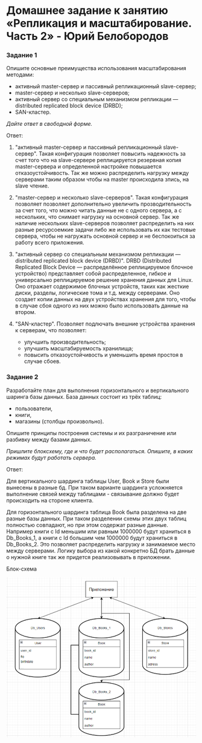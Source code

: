 # Домашнее задание к занятию «Репликация и масштабирование. Часть 2» - Юрий Белобородов


### Задание 1

Опишите основные преимущества использования масштабирования методами:

- активный master-сервер и пассивный репликационный slave-сервер; 
- master-сервер и несколько slave-серверов;
- активный сервер со специальным механизмом репликации — distributed replicated block device (DRBD);
- SAN-кластер.

*Дайте ответ в свободной форме.*

Ответ:
1) "активный master-сервер и пассивный репликационный slave-сервер".
Такая конфигурация позволяет повысить надежность за счет того что на slave-сервере реплицируется резервная копия master-сервера и определенной настройке повышается отказоустойчивость.
Так же можно распределить нагрузку между серверами таким образом чтобы на master происходила зпись, на slave чтение.

3) "master-сервер и несколько slave-серверов".
Такая конфигурация позволяет позволяет дополнительно увеличить прозводительность за счет того, что можно читать данные не с одного сервера, а с нескольких, что снимает нагрузку на основной сервер. Так же наличие нескольких slave-серверов позволяет распределить на них разные ресурсоемкие задачи либо же использовать их как тестовые сервера, чтобы не нагружать основной сервер и не беспокоиться за работу всего приложения.

4) "активный сервер со специальным механизмом репликации — distributed replicated block device (DRBD)".
DRBD (Distributed Replicated Block Device — распределённое реплицируемое блочное устройство) представляет собой распределенное, гибкое и универсально реплицируемое решение хранения данных для Linux. Оно отражает содержимое блочных устройств, таких как жесткие диски, разделы, логические тома и т.д. между серверами. Оно создает копии данных на двух устройствах хранения для того, чтобы в случае сбоя одного из них можно было использовать данные на втором.

5) "SAN-кластер".
Позволяет подлючать внешние устройства хранения к серверам, что позволяет: 
   - улучшить производительность; 
   - улучшить масштабируемость хранилища; 
   - повысить отказоустойчивость и уменьшить время простоя в случае сбоев.


### Задание 2

Разработайте план для выполнения горизонтального и вертикального шаринга базы данных. База данных состоит из трёх таблиц: 

- пользователи, 
- книги, 
- магазины (столбцы произвольно). 

Опишите принципы построения системы и их разграничение или разбивку между базами данных.

*Пришлите блоксхему, где и что будет располагаться. Опишите, в каких режимах будут работать сервера.* 

Ответ:

Для вертикального шардинга таблицы User, Book и Store были вынесены в разные бд. При таком варианте шардинга усложняется выполнение связей между таблицами - связывание должно будет происходить на стороне клиента.

Для горизонтального шардинга таблица Book была разделена на две разные базы данных. При таком разделении схемы этих двух таблиц полностью совпадают, но при этом содержат разные данные. Например книги с Id меньшим или равным 1000000 будут храниться в Db_Books_1, а книги с Id большим чем 1000000 будут храниться в Db_Books_2. Это позволяет распределить нагрузку и занимаемое место между серверами. Логику выбора из какой конкретно БД брать данные о нужной книге так же придется реализовывать в приложении. 

Блок-схема

![2-1_sheme.png](https://github.com/Zikin18/SYS-25_12.07/blob/master/2-1_sheme.png)
